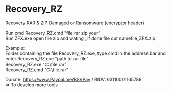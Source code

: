 # Recovery_RZ
Recovery RAR &amp; ZIP Damaged or Ransomware (encryptor header)

Run cmd Recovery_RZ.cmd "file rar zip your" <br>
Run ZFX.exe open file zip and wating , if done file out namefile_ZFX.zip

Example: <br>
Folder containing the file Recovery_RZ.exe, type cmd in the address bar and enter Recovery_RZ.exe "path to rar file" <br>
Recovery_RZ.exe "C:\file.rar" <br>
Recovery_RZ.cmd "C:\file.rar"

Donate: https://www.Paypal.me/BSVPay / BIDV: 63110001165789 <br>
=> To develop more tools
